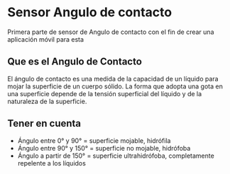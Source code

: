 # Sensor Angulo de contacto
Primera parte de sensor de Angulo de contacto con el fin de crear una aplicación móvil para esta 

## Que es el Angulo de Contacto
El ángulo de contacto es una medida de la capacidad de un líquido para mojar la superficie de un cuerpo sólido. La forma que adopta una gota en una superficie depende de la tensión superficial del líquido y de la naturaleza de la superficie.

## Tener en cuenta

* Ángulo entre 0° y 90° = superficie mojable, hidrófila
* Ángulo entre 90° y 150° = superficie no mojable, hidrófoba
* Ángulo a partir de 150° = superficie ultrahidrófoba, completamente repelente a los líquidos
